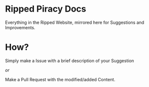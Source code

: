 # Ripped Piracy Docs

Everything in the Ripped Website, mirrored here for Suggestions and Improvements.

# How?

Simply make a Issue with a brief description of your Suggestion  
  
_or_

Make a Pull Request with the modified/added Content.
